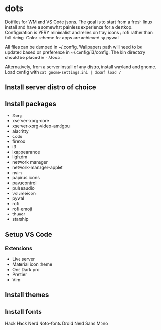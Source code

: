 # dots
Dotfiles for WM and VS Code jsons. The goal is to start from a fresh linux install and have a somewhat painless experience for a destkop. Configuration is VERY minimalist and relies on tray icons / rofi rather than full ricing. Color scheme for apps are achieved by pywal.

All files can be dumped in ~/.config. Wallpapers path will need to be updated based on preference in ~/.config/i3/config. The bin directory should be placed in ~/.local.

Alternatively, from a server install of any distro, install wayland and gnome. Load config with 
```cat gnome-settings.ini | dconf load / ```

## Install server distro of choice

## Install packages
- Xorg
- xserver-xorg-core
- xserver-xorg-video-amdgpu
- alacritty
- code
- firefox
- i3
- lxappearance
- lightdm
- network manager
- network-manager-applet
- nvim
- papirus icons
- pavucontrol
- pulseaudio
- volumeicon
- pywal
- rofi
- rofi-emoji
- thunar
- starship
  
## Setup VS Code
### Extensions
- Live server
- Material icon theme
- One Dark pro
- Prettier
- Vim

## Install themes

## Install fonts
Hack
Hack Nerd
Noto-fonts
Droid Nerd Sans Mono
